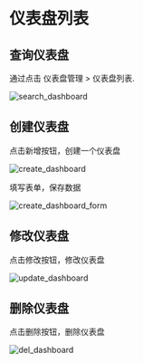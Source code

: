 # 仪表盘列表



## 查询仪表盘

通过点击 仪表盘管理 > 仪表盘列表.


![search_dashboard](/assets/img/dashboard/search_dashboard.png)

## 创建仪表盘

点击新增按钮，创建一个仪表盘

![create_dashboard](/assets/img/dashboard/create_dashboard.png)

填写表单，保存数据

![create_dashboard_form](/assets/img/dashboard/create_dashboard_form.png)

## 修改仪表盘 

点击修改按钮，修改仪表盘

![update_dashboard](/assets/img/dashboard/update_dashboard.png)

## 删除仪表盘

点击删除按钮，删除仪表盘

![del_dashboard](/assets/img/dashboard/del_dashboard.png)